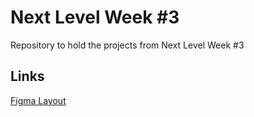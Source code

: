 # Next Level Week #3

Repository to hold the projects from Next Level Week #3

## Links

[Figma Layout](https://www.figma.com/file/phEXAbvlj5hEkskNIgVanD/Happy-Web)
